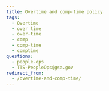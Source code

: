```yaml
---
title: Overtime and comp-time policy
tags:
  - Overtime
  - over time
  - over-time
  - comp
  - comp-time
  - comptime
questions:
  - people-ops
  - TTS-PeopleOps@gsa.gov
redirect_from:
  - /overtime-and-comp-time/
---
```

